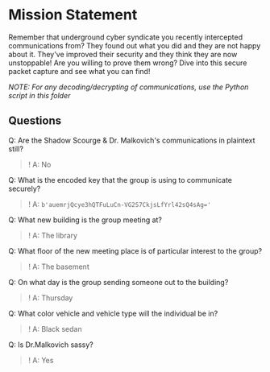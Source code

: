 # Mission Statement

Remember that underground cyber syndicate you recently intercepted communications from? They found out what you did and they are not happy about it. They've improved their security and they think they are now unstoppable! Are you willing to prove them wrong? Dive into this secure packet capture and see what you can find!

*NOTE: For any decoding/decrypting of communications, use the Python script in this folder*

## Questions
Q: Are the Shadow Scourge & Dr. Malkovich's communications in plaintext still?
>! A: No

Q: What is the encoded key that the group is using to communicate securely?
>! A: `b'auemrjQcye3hQTFuLuCn-VG2S7CkjsLfYrl42sQ4sAg='`

Q: What new building is the group meeting at?
>! A: The library

Q: What floor of the new meeting place is of particular interest to the group?
>! A: The basement

Q: On what day is the group sending someone out to the building?
>! A: Thursday

Q: What color vehicle and vehicle type will the individual be in?
>! A: Black sedan
 
Q: Is Dr.Malkovich sassy?
>! A: Yes
